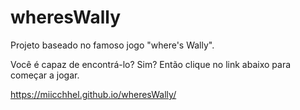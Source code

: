 # wheresWally
Projeto baseado no famoso jogo "where's Wally".

Você é capaz de encontrá-lo? Sim? Então clique no link abaixo para começar a jogar.

https://miicchhel.github.io/wheresWally/
